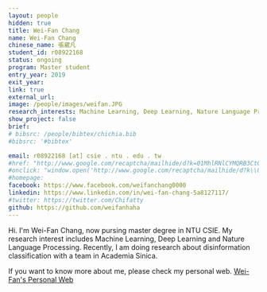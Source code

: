 ```yaml
---
layout: people
hidden: true
title: Wei-Fan Chang
name: Wei-Fan Chang
chinese_name: 張葳凡
student_id: r08922168
status: ongoing
program: Master student
entry_year: 2019
exit_year:
link: true
external_url:
image: /people/images/weifan.JPG
research_interests: Machine Learning, Deep Learning, Nature Language Processing
show_project: false
brief:
# bibsrc: /people/bibtex/chichia.bib
#bibsrc: '#bibtex'

email: r08922168 [at] csie . ntu . edu . tw
#href: "http://www.google.com/recaptcha/mailhide/d?k=01MhlRNlCYMQRB3CtGk9pPWQ==&amp;c=Seat9oiuZshm6ibK_MUDZilOr7fBybQahRY7P83oUwM="
#onclick: "window.open('http://www.google.com/recaptcha/mailhide/d?k\\07501MhlRNlCYMQRB3CtGk9pPWQ\\75\\75\\46c\\75Seat9oiuZshm6ibK_MUDZilOr7fBybQahRY7P83oUwM\\075', '', 'toolbar=0,scrollbars=0,location=0,statusbar=0,menubar=0,resizable=0,width=500,height=300'); return false;"
#homepage:
facebook: https://www.facebook.com/weifanchang0000
linkedin: https://www.linkedin.com/in/wei-fan-chang-5a8127117/
#twitter: https://twitter.com/Chifatty
github: https://github.com/weifanhaha
---
```


Hi. I'm Wei-Fan Chang, now pursing master degree in NTU CSIE. My research interest includes Machine Learning, Deep Learning and Nature Language Processing. Recently, I am doing research about disinformation classification with a team in Academia Sinica.

If you want to know more about me, please check my personal web.
<a href="https://weifanhaha.github.io/iamweifan/">Wei-Fan's Personal Web</a>
